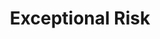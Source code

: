 ---
ep: 052
title: Exceptional Risk
imglink: "https://live.staticflickr.com/65535/51010494132_b568df98e8_o.jpg"
thumbnail: "https://live.staticflickr.com/65535/51010494132_138cb928d1_q.jpg"
alt: An opened jail cell surrounded by shadow. A flashlight shines a circle into the cell, revealing an even darker mass inside, with a lone scream of "AAAAAAA" coming out of it.
name: ashlexinpearl
---